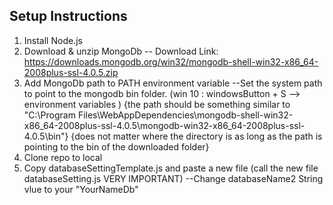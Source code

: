 ## Setup Instructions

1. Install Node.js
2. Download & unzip MongoDb -- Download Link: https://downloads.mongodb.org/win32/mongodb-shell-win32-x86_64-2008plus-ssl-4.0.5.zip
3. Add MongoDb path to PATH environment variable
    --Set the system path to point to the mongodb bin folder. 
        (win 10 : windowsButton + S --> environment variables )
		{the path should be something similar to "C:\Program Files\WebAppDependencies\mongodb-shell-win32-x86_64-2008plus-ssl-4.0.5\mongodb-win32-x86_64-2008plus-ssl-4.0.5\bin"}
		{does not matter where the directory is as long as the path is pointing to the bin of the downloaded folder}
4. Clone repo to local
5. Copy databaseSettingTemplate.js and paste a new file (call the new file databaseSetting.js VERY IMPORTANT) 
    --Change databaseName2 String vlue to your "YourNameDb"

